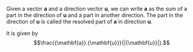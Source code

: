 Given a vector ${\mathbf{a}}$ and a direction vector ${\mathbf{u}}$, we
can write ${\mathbf{a}}$ as the sum of a part in the direction of
${\mathbf{u}}$ and a part in another direction. The part in the
direction of ${\mathbf{u}}$ is called the resolved part of
${\mathbf{a}}$ in direction ${\mathbf{u}}$.

It is given by $$\frac{{\mathbf{a}}.{\mathbf{u}}}{|{\mathbf{u}}|}.$$
